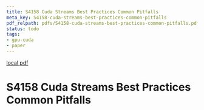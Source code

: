 ```yaml
---
title: S4158 Cuda Streams Best Practices Common Pitfalls
meta_key: S4158-cuda-streams-best-practices-common-pitfalls
pdf_relpath: pdfs/S4158-cuda-streams-best-practices-common-pitfalls.pdf
status: todo
tags:
- gpu-cuda
- paper
---
```


[local pdf](../../../pdfs/S4158-cuda-streams-best-practices-common-pitfalls.pdf)

# S4158 Cuda Streams Best Practices Common Pitfalls
